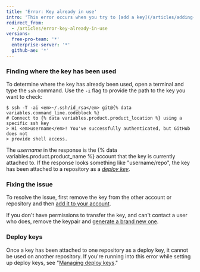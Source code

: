 ```yaml
---
title: 'Error: Key already in use'
intro: 'This error occurs when you try to [add a key](/articles/adding-a-new-ssh-key-to-your-github-account) that''s already been added to another account or repository.'
redirect_from:
  - /articles/error-key-already-in-use
versions:
  free-pro-team: '*'
  enterprise-server: '*'
  github-ae: '*'
---
```


### Finding where the key has been used

To determine where the key has already been used, open a terminal and type the `ssh` command. Use the `-i` flag to provide the path to the key you want to check:

```shell
$ ssh -T -ai <em>~/.ssh/id_rsa</em> git@{% data variables.command_line.codeblock %}
# Connect to {% data variables.product.product_location %} using a specific ssh key
> Hi <em>username</em>! You've successfully authenticated, but GitHub does not
> provide shell access.
```

The *username* in the response is the {% data variables.product.product_name %} account that the key is currently attached to. If the response looks something like "username/repo", the key has been attached to a repository as a [*deploy key*](/guides/managing-deploy-keys#deploy-keys).

### Fixing the issue

To resolve the issue, first remove the key from the other account or repository and then [add it to your account](/articles/adding-a-new-ssh-key-to-your-github-account).

If you don't have permissions to transfer the key, and can't contact a user who does, remove the keypair and [generate a brand new one](/articles/generating-a-new-ssh-key-and-adding-it-to-the-ssh-agent).

### Deploy keys

Once a key has been attached to one repository as a deploy key, it cannot be used on another repository.  If you're running into this error while setting up deploy keys, see "[Managing deploy keys](/guides/managing-deploy-keys)."
